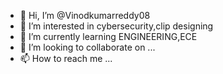 - 👋 Hi, I’m @Vinodkumarreddy08
- 👀 I’m interested in cybersecurity,clip designing
- 🌱 I’m currently learning ENGINEERING,ECE
- 💞️ I’m looking to collaborate on ...
- 📫 How to reach me ...

<!---
Vinodkumarreddy08/Vinodkumarreddy08 is a ✨ special ✨ repository because its `README.md` (this file) appears on your GitHub profile.
You can click the Preview link to take a look at your changes.
--->
